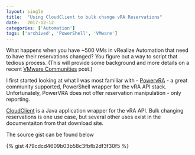 ```yaml
---
layout: single
title:  "Using CloudClient to bulk change vRA Reservations"
date:   2017-12-12
categories: ['Automation']
tags: ['archived', 'PowerShell', 'VMware']
---
```

What happens when you have ~500 VMs in vRealize Automation that need to have their reservations changed? You figure out a way to script that tedious process. (This will provide some background and more details on a recent [VMware Communities](https://code.vmware.com/forums/5098/vrealize-automation#577825) post.)

I first started looking at what I was most familiar with - [PowervRA](https://github.com/jakkulabs/PowervRA) - a great community supported, PowerShell wrapper for the vRA API stack. Unfortunately, PowerVRA does not offer reservation manipulation - only reporting.

[CloudClient](https://code.vmware.com/web/dp/tool/cloudclient/4.5.0) is a Java application wrapper for the vRA API. Bulk changing reservations is one use case, but several other uses exist in the documentaiton from that download site.



The source gist can be found below

{% gist 479cdcd4609b03b58c3fbfb2df3f30f5 %}

